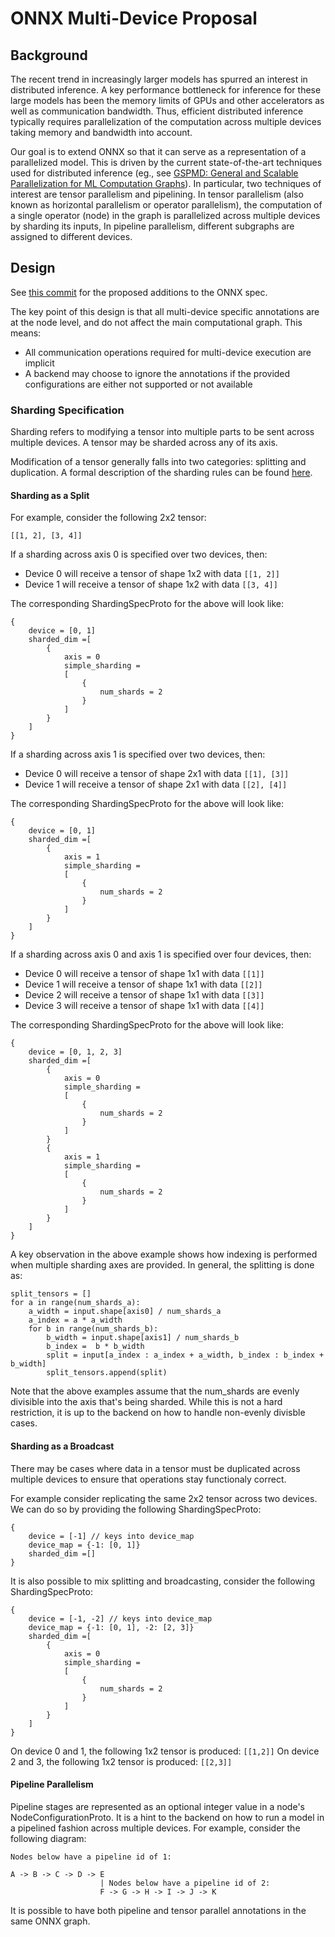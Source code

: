 <!--
Copyright (c) ONNX Project Contributors

SPDX-License-Identifier: Apache-2.0
-->

# ONNX Multi-Device Proposal

## Background

The recent trend in increasingly larger models has spurred an interest in distributed inference. A key performance bottleneck for inference for these large models has been the memory limits of GPUs and other accelerators as well as communication bandwidth. Thus, efficient distributed inference typically requires parallelization of the computation across multiple devices taking memory and bandwidth into account.

Our goal is to extend ONNX so that it can serve as a representation of a parallelized model. This is driven by the current state-of-the-art techniques used for distributed inference (eg., see [GSPMD: General and Scalable Parallelization for ML Computation Graphs](https://arxiv.org/pdf/2105.04663.pdf)). In particular, two techniques of interest are tensor parallelism and pipelining. In tensor parallelism (also known as horizontal parallelism or operator parallelism), the computation of a single operator (node) in the graph is parallelized across multiple devices by sharding its inputs, In pipeline parallelism, different subgraphs are assigned to different devices.


## Design

See [this commit](https://github.com/kevinch-nv/onnx/commit/07e97452096b28ba7c46fec6927d195907431e07) for the proposed additions to the ONNX spec.

The key point of this design is that all multi-device specific annotations are at the node level, and do not affect the main computational graph. This means:
 - All communication operations required for multi-device execution are implicit
 - A backend may choose to ignore the annotations if the provided configurations are either not supported or not available

### Sharding Specification

Sharding refers to modifying a tensor into multiple parts to be sent across multiple devices. A tensor may be sharded across any of its axis.

Modification of a tensor generally falls into two categories: splitting and duplication. A formal description of the sharding rules can be found [here](ShardingFormalism.md).

#### Sharding as a Split

For example, consider the following 2x2 tensor:

`[[1, 2], [3, 4]]`

If a sharding across axis 0 is specified over two devices, then:
- Device 0 will receive a tensor of shape 1x2 with data `[[1, 2]]`
- Device 1 will receive a tensor of shape 1x2 with data `[[3, 4]]`

The corresponding ShardingSpecProto for the above will look like:
```
{
    device = [0, 1]
    sharded_dim =[
        {
            axis = 0
            simple_sharding =
            [
                {
                    num_shards = 2
                }
            ]
        }
    ]
}
```

If a sharding across axis 1 is specified over two devices, then:
- Device 0 will receive a tensor of shape 2x1 with data `[[1], [3]]`
- Device 1 will receive a tensor of shape 2x1 with data `[[2], [4]]`

The corresponding ShardingSpecProto for the above will look like:
```
{
    device = [0, 1]
    sharded_dim =[
        {
            axis = 1
            simple_sharding =
            [
                {
                    num_shards = 2
                }
            ]
        }
    ]
}
```

If a sharding across axis 0 and axis 1 is specified over four devices, then:
- Device 0 will receive a tensor of shape 1x1 with data `[[1]]`
- Device 1 will receive a tensor of shape 1x1 with data `[[2]]`
- Device 2 will receive a tensor of shape 1x1 with data `[[3]]`
- Device 3 will receive a tensor of shape 1x1 with data `[[4]]`

The corresponding ShardingSpecProto for the above will look like:
```
{
    device = [0, 1, 2, 3]
    sharded_dim =[
        {
            axis = 0
            simple_sharding =
            [
                {
                    num_shards = 2
                }
            ]
        }
        {
            axis = 1
            simple_sharding =
            [
                {
                    num_shards = 2
                }
            ]
        }
    ]
}
```

A key observation in the above example shows how indexing is performed when multiple sharding axes are provided. In general, the splitting is done as:

```
split_tensors = []
for a in range(num_shards_a):
    a_width = input.shape[axis0] / num_shards_a
    a_index = a * a_width
    for b in range(num_shards_b):
        b_width = input.shape[axis1] / num_shards_b
        b_index =  b * b_width
        split = input[a_index : a_index + a_width, b_index : b_index + b_width]
        split_tensors.append(split)
```

Note that the above examples assume that the num_shards are evenly divisible into the axis that's being sharded. While this is not a hard restriction, it is up to the backend on how to handle non-evenly divisble cases.


#### Sharding as a Broadcast

There may be cases where data in a tensor must be duplicated across multiple devices to ensure that operations stay functionaly correct.

For example consider replicating the same 2x2 tensor across two devices. We can do so by providing the following ShardingSpecProto:

```
{
    device = [-1] // keys into device_map
    device_map = {-1: [0, 1]}
    sharded_dim =[]
}
```

It is also possible to mix splitting and broadcasting, consider the following ShardingSpecProto:

```
{
    device = [-1, -2] // keys into device_map
    device_map = {-1: [0, 1], -2: [2, 3]}
    sharded_dim =[
        {
            axis = 0
            simple_sharding =
            [
                {
                    num_shards = 2
                }
            ]
        }
    ]
}
```

On device 0 and 1, the following 1x2 tensor is produced: `[[1,2]]`
On device 2 and 3, the following 1x2 tensor is produced: `[[2,3]]`

#### Pipeline Parallelism

Pipeline stages are represented as an optional integer value in a node's NodeConfigurationProto. It is a hint to the backend on how to run a model in a pipelined fashion across multiple devices. For example, consider the following diagram:

```
Nodes below have a pipeline id of 1:

A -> B -> C -> D -> E
                    | Nodes below have a pipeline id of 2:
                    F -> G -> H -> I -> J -> K

```

It is possible to have both pipeline and tensor parallel annotations in the same ONNX graph.


